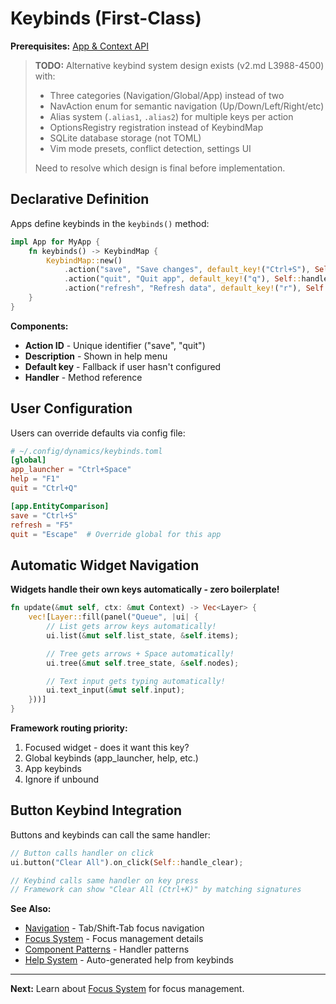 # Keybinds (First-Class)

**Prerequisites:** [App & Context API](../01-fundamentals/app-and-context.md)

> **TODO:** Alternative keybind system design exists (v2.md L3988-4500) with:
> - Three categories (Navigation/Global/App) instead of two
> - NavAction enum for semantic navigation (Up/Down/Left/Right/etc)
> - Alias system (`.alias1`, `.alias2`) for multiple keys per action
> - OptionsRegistry registration instead of KeybindMap
> - SQLite database storage (not TOML)
> - Vim mode presets, conflict detection, settings UI
>
> Need to resolve which design is final before implementation.

## Declarative Definition

Apps define keybinds in the `keybinds()` method:

```rust
impl App for MyApp {
    fn keybinds() -> KeybindMap {
        KeybindMap::new()
            .action("save", "Save changes", default_key!("Ctrl+S"), Self::handle_save)
            .action("quit", "Quit app", default_key!("q"), Self::handle_quit)
            .action("refresh", "Refresh data", default_key!("r"), Self::handle_refresh)
    }
}
```

**Components:**
- **Action ID** - Unique identifier ("save", "quit")
- **Description** - Shown in help menu
- **Default key** - Fallback if user hasn't configured
- **Handler** - Method reference

## User Configuration

Users can override defaults via config file:

```toml
# ~/.config/dynamics/keybinds.toml
[global]
app_launcher = "Ctrl+Space"
help = "F1"
quit = "Ctrl+Q"

[app.EntityComparison]
save = "Ctrl+S"
refresh = "F5"
quit = "Escape"  # Override global for this app
```

## Automatic Widget Navigation

**Widgets handle their own keys automatically - zero boilerplate!**

```rust
fn update(&mut self, ctx: &mut Context) -> Vec<Layer> {
    vec![Layer::fill(panel("Queue", |ui| {
        // List gets arrow keys automatically!
        ui.list(&mut self.list_state, &self.items);

        // Tree gets arrows + Space automatically!
        ui.tree(&mut self.tree_state, &self.nodes);

        // Text input gets typing automatically!
        ui.text_input(&mut self.input);
    }))]
}
```

**Framework routing priority:**
1. Focused widget - does it want this key?
2. Global keybinds (app_launcher, help, etc.)
3. App keybinds
4. Ignore if unbound

## Button Keybind Integration

Buttons and keybinds can call the same handler:

```rust
// Button calls handler on click
ui.button("Clear All").on_click(Self::handle_clear);

// Keybind calls same handler on key press
// Framework can show "Clear All (Ctrl+K)" by matching signatures
```

**See Also:**
- [Navigation](navigation.md) - Tab/Shift-Tab focus navigation
- [Focus System](focus.md) - Focus management details
- [Component Patterns](component-patterns.md) - Handler patterns
- [Help System](../06-system-features/help-system.md) - Auto-generated help from keybinds

---

**Next:** Learn about [Focus System](focus.md) for focus management.
